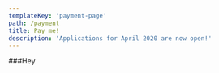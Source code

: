 ```yaml
---
templateKey: 'payment-page'
path: /payment
title: Pay me!
description: 'Applications for April 2020 are now open!'
---
```

###Hey

